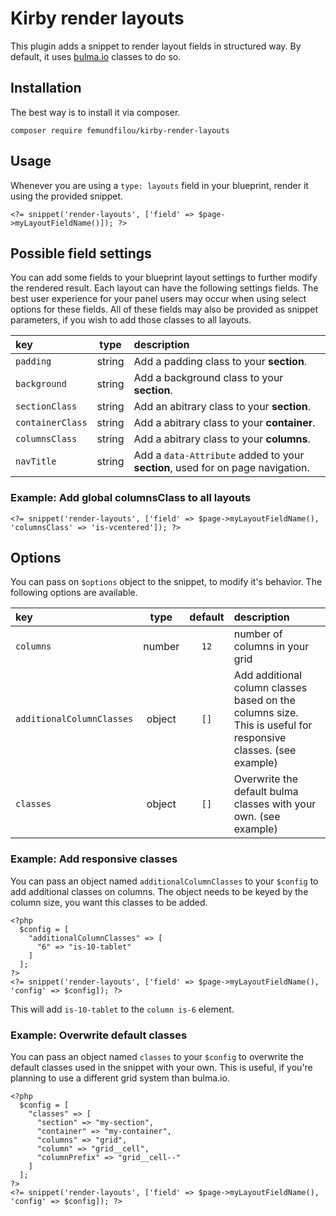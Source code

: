 # Kirby render layouts

This plugin adds a snippet to render layout fields in structured way. By default, it uses [bulma.io](https://bulma.io) classes to do so.

## Installation

The best way is to install it via composer.

```
composer require femundfilou/kirby-render-layouts
```

## Usage

Whenever you are using a `type: layouts` field in your blueprint, render it using the provided snippet.

```
<?= snippet('render-layouts', ['field' => $page->myLayoutFieldName()]); ?>
```

## Possible field settings

You can add some fields to your blueprint layout settings to further modify the rendered result. Each layout can have the following settings fields.
The best user experience for your panel users may occur when using select options for these fields.
All of these fields may also be provided as snippet parameters, if you wish to add those classes to all layouts.

| key              |  type  | description                                                                    |
| :--------------- | :----: | :----------------------------------------------------------------------------- |
| `padding`        | string | Add a padding class to your **section**.                                       |
| `background`     | string | Add a background class to your **section**.                                    |
| `sectionClass`   | string | Add an abitrary class to your **section**.                                     |
| `containerClass` | string | Add a abitrary class to your **container**.                                    |
| `columnsClass`   | string | Add a abitrary class to your **columns**.                                      |
| `navTitle`       | string | Add a `data-Attribute` added to your **section**, used for on page navigation. |

### Example: Add global columnsClass to all layouts

```
<?= snippet('render-layouts', ['field' => $page->myLayoutFieldName(), 'columnsClass' => 'is-vcentered']); ?>
```

## Options

You can pass on `$options` object to the snippet, to modify it's behavior.
The following options are available.

| key                       |  type  | default | description                                                                                                   |
| :------------------------ | :----: | :-----: | :------------------------------------------------------------------------------------------------------------ |
| `columns`                 | number |  `12`   | number of columns in your grid                                                                                |
| `additionalColumnClasses` | object |  `[]`   | Add additional column classes based on the columns size. This is useful for responsive classes. (see example) |
| `classes`                 | object |  `[]`   | Overwrite the default bulma classes with your own. (see example)                                              |

### Example: Add responsive classes

You can pass an object named `additionalColumnClasses` to your `$config` to add additional classes on columns. The object needs to be keyed by the column size, you want this classes to be added.

```
<?php
  $config = [
    "additionalColumnClasses" => [
      "6" => "is-10-tablet"
    ]
  ];
?>
<?= snippet('render-layouts', ['field' => $page->myLayoutFieldName(), 'config' => $config]); ?>

```

This will add `is-10-tablet` to the `column is-6` element.

### Example: Overwrite default classes

You can pass an object named `classes` to your `$config` to overwrite the default classes used in the snippet with your own. This is useful, if you're planning to use a different grid system than bulma.io.

```
<?php
  $config = [
    "classes" => [
      "section" => "my-section",
      "container" => "my-container",
      "columns" => "grid",
      "column" => "grid__cell",
      "columnPrefix" => "grid__cell--"
    ]
  ];
?>
<?= snippet('render-layouts', ['field' => $page->myLayoutFieldName(), 'config' => $config]); ?>
```
